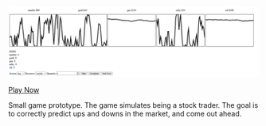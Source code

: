 ![Picture of Game](https://github.com/ForestBits/stock/raw/master/doc/img/screenshot1.png)

[Play Now](http://jacobclarity.com/projects/Stock/)

Small game prototype. The game simulates being a stock trader. The goal is to correctly predict ups and downs in the market, and come out ahead.
